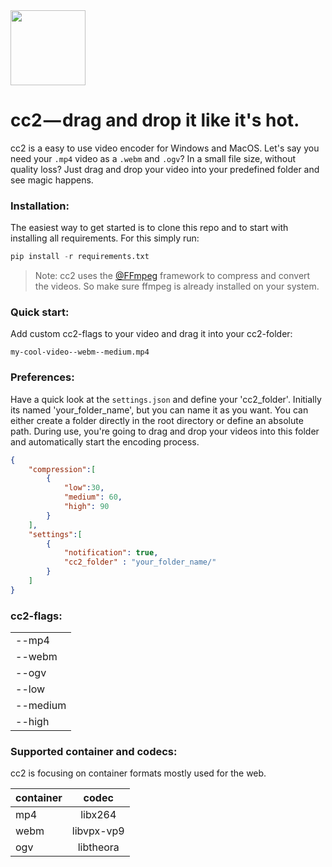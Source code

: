 <img src="http://pfuscha.cool:3000/" width="120" />

# cc2 — drag and drop it like it's hot.  
cc2 is a easy to use video encoder for Windows and MacOS. Let's say you need your ```.mp4``` video as a ```.webm``` and ```.ogv```? In a small file size, without quality loss? Just drag and drop your video into your predefined folder and see magic happens.

### Installation:
The easiest way to get started is to clone this repo and to start with installing all requirements. For this simply run:
```python
pip install -r requirements.txt
```
> Note: cc2 uses the [@FFmpeg](https://www.ffmpeg.org/) framework to compress and convert the videos. So make sure ffmpeg is already installed on your system. 

### Quick start:
Add custom cc2-flags to your video and drag it into your cc2-folder:
```
my-cool-video--webm--medium.mp4
```
### Preferences:
Have a quick look at the ```settings.json``` and define your 'cc2_folder'. Initially its named 'your_folder_name', but you can name it as you want. You can either create a folder directly in the root directory or define an absolute path. During use, you're going to drag and drop your videos into this folder and automatically start the encoding process.

```json
{   
    "compression":[
        {
            "low":30,
            "medium": 60,
            "high": 90
        }
    ],
    "settings":[
        {
            "notification": true,
            "cc2_folder" : "your_folder_name/"
        }
    ]
}
```
### cc2-flags:
|                   |
| -------------     |
| --mp4             |
| --webm            |    
| --ogv             |  
| --low             |
| --medium          |    
| --high            |  

### Supported container and codecs:
cc2 is focusing on container formats mostly used for the web.  

| container         | codec         |
| -------------     |:-------------:|
| mp4               | libx264       | 
| webm              | libvpx-vp9    |   
| ogv               | libtheora     |   
